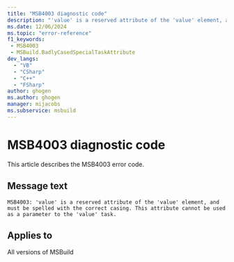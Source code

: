 ```yaml
---
title: "MSB4003 diagnostic code"
description: "'value' is a reserved attribute of the 'value' element, and must be spelled with the correct casing. This attribute cannot be used as a parameter to the 'value' task."
ms.date: 12/06/2024
ms.topic: "error-reference"
f1_keywords:
 - MSB4003
 - MSBuild.BadlyCasedSpecialTaskAttribute
dev_langs:
  - "VB"
  - "CSharp"
  - "C++"
  - "FSharp"
author: ghogen
ms.author: ghogen
manager: mijacobs
ms.subservice: msbuild
---
```


# MSB4003 diagnostic code

<!-- :::ErrorDefinitionDescription::: -->
<!-- :::editable-content name="introDescription"::: -->
This article describes the MSB4003 error code.
<!-- :::editable-content-end::: -->

## Message text

```output
MSB4003: 'value' is a reserved attribute of the 'value' element, and must be spelled with the correct casing. This attribute cannot be used as a parameter to the 'value' task.
```

<!-- :::editable-content name="postOutputDescription"::: -->
<!--
{StrBegin="MSB4003: "}UE: Tasks are not allowed to use incorrect case for reserved attributes on the task nodes e.g. "continueonerror"
    instead of the "ContinueOnError".
-->
<!-- :::editable-content-end::: -->
<!-- :::ErrorDefinitionDescription-end::: -->

## Applies to

All versions of MSBuild
